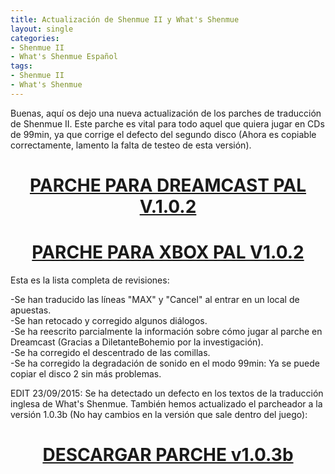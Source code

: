```yaml
---
title: Actualización de Shenmue II y What's Shenmue
layout: single
categories:
- Shenmue II
- What's Shenmue Español
tags:
- Shenmue II
- What's Shenmue
---
```

Buenas, aquí os dejo una nueva actualización de los parches de traducción de Shenmue II. 
Este parche es vital para todo aquel que quiera jugar en CDs de 99min, ya que corrige el 
defecto del segundo disco (Ahora es copiable correctamente, lamento la falta de testeo de 
esta versión).

<h1 style="text-align: center;"><a href="http://www.mediafire.com/download/ug85hri1p49yqu5/ShenmueIIEnEspanolDREAMCAST102.7z"><strong>PARCHE 
PARA DREAMCAST PAL V.1.0.2</strong></a></h1>

<h1 style="text-align: center;"><a href="http://www.mediafire.com/download/z8xv45yn6kygcbc/ShenmueIIEnEspanolXBOX102.7z"><strong>PARCHE 
PARA XBOX PAL V1.0.2</strong></a></h1>  
Esta es la lista completa de revisiones:

-Se han traducido las líneas "MAX" y "Cancel" al entrar en un local de apuestas.  
-Se han retocado y corregido algunos diálogos.  
-Se ha reescrito parcialmente la información sobre cómo jugar al parche en Dreamcast (Gracias a DiletanteBohemio por la investigación).  
-Se ha corregido el descentrado de las comillas.  
-Se ha corregido la degradación de sonido en el modo 99min: Ya se puede copiar el disco 2 sin más problemas.  

EDIT 23/09/2015: Se ha detectado un defecto en los textos de la traducción inglesa de What's 
Shenmue. También hemos actualizado el parcheador a la versión 1.0.3b (No hay cambios en la 
versión que sale dentro del juego):

<h1 style="text-align: center;"><a href="http://www.mediafire.com/download/onequfy16a3loc7/WhatsShenmue103b.7z" target="_blank">DESCARGAR PARCHE v1.0.3b</a></h1>
